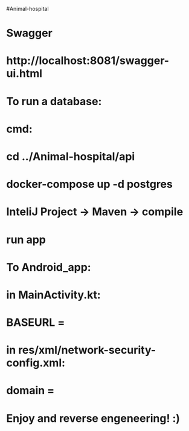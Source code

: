 #Animal-hospital

# Swagger
# http://localhost:8081/swagger-ui.html

# To run a database:
# cmd: 
# cd ../Animal-hospital/api
# docker-compose up -d postgres
# 
# InteliJ Project -> Maven -> compile
# run app

# To Android_app:
# in MainActivity.kt:
# BASEURL = <your internet interface ip adress>
# in res/xml/network-security-config.xml:
# domain = <your internet interface ip adress>

# Enjoy and reverse engeneering! :)
